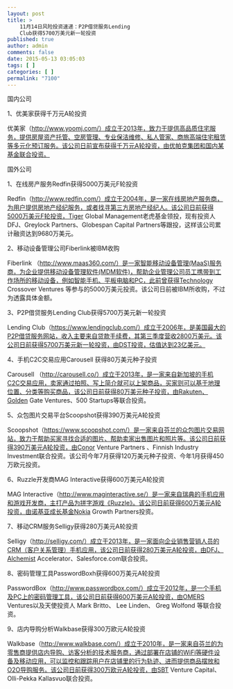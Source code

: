 ```yaml
---
layout: post
title: >
    11月14日风险投资速递：P2P借贷服务Lending
    Club获得5700万美元新一轮投资
published: true
author: admin
comments: false
date: 2015-05-13 03:05:03
tags: [ ]
categories: [ ]
permalink: "7100"
---
```



国内公司

1、优美家获得千万元A轮投资

优美家（http://www.yoomj.com/）成立于2013年，致力于提供高品质住宅服务，提供房屋资产托管、空房管理、专业保洁维修、私人管家、商旅高端住宅租赁等多元化预订服务。该公司日前宣布获得千万元A轮投资，由优帕克集团和国内某基金联合投资。

国外公司

1、在线房产服务Redfin获得5000万美元F轮投资

Redfin（http://www.redfin.com/）成立于2004年，是一家在线房地产服务商，为用户提供房地产经纪服务，或者找寻第三方房地产经纪人。该公司日前获得5000万美元F轮投资，Tiger Global Management老虎基金领投，现有投资人DFJ、Greylock Partners、Globespan Capital Partners等跟投，这样该公司累计融资达到9680万美元。

2、移动设备管理公司Fiberlink被IBM收购

Fiberlink （http://www.maas360.com/）是一家智能移动设备管理(MaaS)服务商，为企业提供移动设备管理软件(MDM软件)，帮助企业管理公司员工携带到工作场所的移动设备，例如智能手机、平板电脑和PC，此前曾获得Technology Crossover Ventures 等参与的5000万美元投资。该公司日前被IBM所收购，不过为透露具体金额。

3、P2P借贷服务Lending Club获得5700万美元新一轮投资

Lending Club（https://www.lendingclub.com/）成立于2006年，是美国最大的P2P借贷服务网站，收入主要来自贷款手续费，其第三季度营收2800万美元。该公司日前获得5700万美元新一轮投资，由DST投资，估值达到23亿美元。

4、手机C2C交易应用Carousell 获得80万美元种子投资

Carousell （http://carousell.co/）成立于2013年，是一家来自新加坡的手机C2C交易应用，卖家通过拍照、写上简介就可以上架商品，买家则可以基于地理位置、分类等购买商品，该公司日前获得80万美元种子投资，由Rakuten、Golden Gate Ventures、500 Startups等联合投资。

5、众包图片交易平台Scoopshot获得390万美元A轮投资

Scoopshot（https://www.scoopshot.com/）是一家来自芬兰的众包图片交易网站，致力于帮助买家寻找合适的图片、帮助卖家出售图片和照片等。该公司日前获得390万美元A轮投资，由Conor Venture Partners 、Finnish Industry Investment联合投资。该公司今年7月获得120万美元种子投资、今年1月获得450万欧元投资。

6、Ruzzle开发商MAG Interactive获得600万美元A轮投资

MAG Interactive（http://www.maginteractive.se/）是一家来自瑞典的手机应用和游戏开发商，主打产品为拼字游戏《Ruzzle》。该公司日前获得600万美元A轮投资，由诺基亚成长基金Nokia Growth Partners投资。

7、移动CRM服务Selligy获得280万美元A轮投资

Selligy（http://selligy.com/）成立于2013年，是一家面向企业销售营销人员的CRM（客户关系管理）手机应用，该公司日前获得280万美元A轮投资，由DFJ、Alchemist Accelerator、Salesforce.com联合投资。

8、密码管理工具PasswordBoxh获得600万美元A轮投资

PasswordBox（http://www.passwordbox.com/）成立于2012年，是一个手机及PC上的密码管理工具，该公司日前获得600万美元A轮投资，由OMERS Ventures以及天使投资人 Mark Britto、 Lee Linden、 Greg Wolfond 等联合投资。

9、店内导购分析Walkbase获得300万欧元A轮投资

Walkbase（http://www.walkbase.com/）成立于2010年，是一家来自芬兰的为零售商提供店内导购、访客分析的技术服务商，通过部署在店铺的WiFi等硬件设备及移动应用，可以监控和跟踪用户在店铺里的行为轨迹、进而提供商品摆放和O2O导购服务。该公司日前获得300万欧元A轮投资，由SBT Venture Capital、 Olli-Pekka Kallasvuo联合投资。